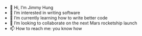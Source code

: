 - 👋 Hi, I’m Jimmy Hung
- 👀 I’m interested in writing software
- 🌱 I’m currently learning how to write better code
- 💞️ I’m looking to collaborate on the next Mars rocketship launch
- 📫 How to reach me: you know how

<!---
jmhungirh/jmhungirh is a ✨ special ✨ repository because its `README.md` (this file) appears on your GitHub profile.
You can click the Preview link to take a look at your changes.
--->
